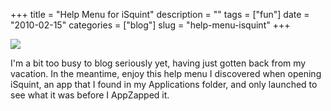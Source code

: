 +++
title = "Help Menu for iSquint"
description = ""
tags = ["fun"]
date = "2010-02-15"
categories = ["blog"]
slug = "help-menu-isquint"
+++



  <div class="notebook-screenshot"><img src="//farm3.static.flickr.com/2724/4359918815_a3b44992ae_o.png" /></div>
<p>I'm a bit too busy to blog seriously yet, having just gotten back from my vacation. In the meantime, enjoy this help menu I discovered when opening iSquint, an app that I found in my Applications folder, and only launched to see what it was before I AppZapped it.</p>
    
  
